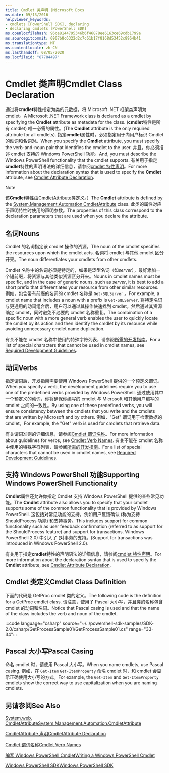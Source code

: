 ```yaml
---
title: Cmdlet 类声明 |Microsoft Docs
ms.date: 09/13/2016
helpviewer_keywords:
- cmdlets [PowerShell SDK], declaring
- declaring cmdlets [PowerShell SDK]
ms.openlocfilehash: 96ce8144795346b6f46878ee6163ce69cdb1799a
ms.sourcegitcommit: 0907b8c6322d2c7c61b17f8168d53452c8964b41
ms.translationtype: MT
ms.contentlocale: zh-CN
ms.lasthandoff: 08/05/2020
ms.locfileid: "87784497"
---
```

# <a name="cmdlet-class-declaration"></a><span data-ttu-id="aabb8-102">Cmdlet 类声明</span><span class="sxs-lookup"><span data-stu-id="aabb8-102">Cmdlet Class Declaration</span></span>

<span data-ttu-id="aabb8-103">通过将**cmdlet**特性指定为类的元数据，将 Microsoft .NET 框架类声明为 cmdlet。</span><span class="sxs-lookup"><span data-stu-id="aabb8-103">A Microsoft .NET Framework class is declared as a cmdlet by specifying the **Cmdlet** attribute as metadata for the class.</span></span> <span data-ttu-id="aabb8-104"> (**cmdlet**特性是所有 cmdlet) 唯一必需的属性。</span><span class="sxs-lookup"><span data-stu-id="aabb8-104">(The **Cmdlet** attribute is the only required attribute for all cmdlets).</span></span>
<span data-ttu-id="aabb8-105">指定**cmdlet**属性时，必须指定用于向用户标识 Cmdlet 的动词和名词对。</span><span class="sxs-lookup"><span data-stu-id="aabb8-105">When you specify the **Cmdlet** attribute, you must specify the verb-and-noun pair that identifies the cmdlet to the user.</span></span> <span data-ttu-id="aabb8-106">并且，你必须描述 cmdlet 支持的 Windows PowerShell 功能。</span><span class="sxs-lookup"><span data-stu-id="aabb8-106">And, you must describe the Windows PowerShell functionality that the cmdlet supports.</span></span> <span data-ttu-id="aabb8-107">有关用于指定**cmdlet**特性的声明语法的详细信息，请参阅[cmdlet 特性声明](./cmdlet-attribute-declaration.md)。</span><span class="sxs-lookup"><span data-stu-id="aabb8-107">For more information about the declaration syntax that is used to specify the **Cmdlet** attribute, see [Cmdlet Attribute Declaration](./cmdlet-attribute-declaration.md).</span></span>

> [!NOTE]
> <span data-ttu-id="aabb8-108">该**Cmdlet**特性由[CmdletAttribute](/dotnet/api/System.Management.Automation.CmdletAttribute)类定义。）</span><span class="sxs-lookup"><span data-stu-id="aabb8-108">The **Cmdlet** attribute is defined by the [System.Management.Automation.CmdletAttribute](/dotnet/api/System.Management.Automation.CmdletAttribute) class.</span></span> <span data-ttu-id="aabb8-109">此类的属性对应于声明特性时使用的声明参数。</span><span class="sxs-lookup"><span data-stu-id="aabb8-109">The properties of this class correspond to the declaration parameters that are used when you declare the attribute.</span></span>

## <a name="nouns"></a><span data-ttu-id="aabb8-110">名词</span><span class="sxs-lookup"><span data-stu-id="aabb8-110">Nouns</span></span>

<span data-ttu-id="aabb8-111">Cmdlet 的名词指定该 cmdlet 操作的资源。</span><span class="sxs-lookup"><span data-stu-id="aabb8-111">The noun of the cmdlet specifies the resources upon which the cmdlet acts.</span></span> <span data-ttu-id="aabb8-112">名词将 cmdlet 与其他 cmdlet 区分开来。</span><span class="sxs-lookup"><span data-stu-id="aabb8-112">The noun differentiates your cmdlets from other cmdlets.</span></span>

<span data-ttu-id="aabb8-113">Cmdlet 名称中的名词必须是特定的，如果是泛型名词（如*server*），最好添加一个短前缀，将资源与其他类似资源区分开来。</span><span class="sxs-lookup"><span data-stu-id="aabb8-113">Nouns in cmdlet names must be specific, and in the case of generic nouns, such as *server*, it is best to add a short prefix that differentiates your resource from other similar resources.</span></span> <span data-ttu-id="aabb8-114">例如，包含带有前缀的名词的 cmdlet 名称是 `Get-SQLServer` 。</span><span class="sxs-lookup"><span data-stu-id="aabb8-114">For example, a cmdlet name that includes a noun with a prefix is `Get-SQLServer`.</span></span> <span data-ttu-id="aabb8-115">将特定名词与更通用的动词组合后，用户可以通过其操作快速找到 cmdlet，然后通过其资源确定 cmdlet，同时避免不必要的 cmdlet 名称重复。</span><span class="sxs-lookup"><span data-stu-id="aabb8-115">The combination of a specific noun with a more general verb enables the user to quickly locate the cmdlet by its action and then identify the cmdlet by its resource while avoiding unnecessary cmdlet name duplication.</span></span>

<span data-ttu-id="aabb8-116">有关不能在 cmdlet 名称中使用的特殊字符列表，请参阅[所需的开发指南](./required-development-guidelines.md)。</span><span class="sxs-lookup"><span data-stu-id="aabb8-116">For a list of special characters that cannot be used in cmdlet names, see [Required Development Guidelines](./required-development-guidelines.md).</span></span>

## <a name="verbs"></a><span data-ttu-id="aabb8-117">动词</span><span class="sxs-lookup"><span data-stu-id="aabb8-117">Verbs</span></span>

<span data-ttu-id="aabb8-118">指定谓词后，开发指南需要使用 Windows PowerShell 提供的一个预定义谓词。</span><span class="sxs-lookup"><span data-stu-id="aabb8-118">When you specify a verb, the development guidelines require you to use one of the predefined verbs provided by Windows PowerShell.</span></span> <span data-ttu-id="aabb8-119">通过使用其中一个预定义的动词，你将确保你编写的 cmdlet 与 Microsoft 和其他用户编写的 cmdlet 之间的一致性。</span><span class="sxs-lookup"><span data-stu-id="aabb8-119">By using one of these predefined verbs, you will ensure consistency between the cmdlets that you write and the cmdlets that are written by Microsoft and by others.</span></span> <span data-ttu-id="aabb8-120">例如，"Get" 谓词用于检索数据的 cmdlet。</span><span class="sxs-lookup"><span data-stu-id="aabb8-120">For example, the "Get" verb is used for cmdlets that retrieve data.</span></span>

<span data-ttu-id="aabb8-121">有关谓词准则的详细信息，请参阅[Cmdlet 谓词名称](./approved-verbs-for-windows-powershell-commands.md)。</span><span class="sxs-lookup"><span data-stu-id="aabb8-121">For more information about guidelines for verbs, see [Cmdlet Verb Names](./approved-verbs-for-windows-powershell-commands.md).</span></span> <span data-ttu-id="aabb8-122">有关不能在 cmdlet 名称中使用的特殊字符列表，请参阅[所需的开发指南](./required-development-guidelines.md)。</span><span class="sxs-lookup"><span data-stu-id="aabb8-122">For a list of special characters that cannot be used in cmdlet names, see [Required Development Guidelines](./required-development-guidelines.md).</span></span>

## <a name="supporting-windows-powershell-functionality"></a><span data-ttu-id="aabb8-123">支持 Windows PowerShell 功能</span><span class="sxs-lookup"><span data-stu-id="aabb8-123">Supporting Windows PowerShell Functionality</span></span>

<span data-ttu-id="aabb8-124">**Cmdlet**属性还允许你指定 Cmdlet 支持 Windows PowerShell 提供的某些常见功能。</span><span class="sxs-lookup"><span data-stu-id="aabb8-124">The **Cmdlet** attribute also allows you to specify that your cmdlet supports some of the common functionality that is provided by Windows PowerShell.</span></span> <span data-ttu-id="aabb8-125">这包括对常见功能的支持，例如用户反馈确认 (称为支持 ShouldProcess 功能) 和支持事务。</span><span class="sxs-lookup"><span data-stu-id="aabb8-125">This includes support for common functionality such as user feedback confirmation (referred to as support for the ShouldProcess feature) and support for transactions.</span></span> <span data-ttu-id="aabb8-126">Windows PowerShell 2.0) 中引入了 (对事务的支持。</span><span class="sxs-lookup"><span data-stu-id="aabb8-126">(Support for transactions was introduced in Windows PowerShell 2.0).</span></span>

<span data-ttu-id="aabb8-127">有关用于指定**cmdlet**特性的声明语法的详细信息，请参阅[cmdlet 特性声明](./cmdlet-attribute-declaration.md)。</span><span class="sxs-lookup"><span data-stu-id="aabb8-127">For more information about the declaration syntax that is used to specify the **Cmdlet** attribute, see [Cmdlet Attribute Declaration](./cmdlet-attribute-declaration.md).</span></span>

## <a name="cmdlet-class-definition"></a><span data-ttu-id="aabb8-128">Cmdlet 类定义</span><span class="sxs-lookup"><span data-stu-id="aabb8-128">Cmdlet Class Definition</span></span>

<span data-ttu-id="aabb8-129">下面的代码是 GetProc cmdlet 类的定义。</span><span class="sxs-lookup"><span data-stu-id="aabb8-129">The following code is the definition for a GetProc cmdlet class.</span></span> <span data-ttu-id="aabb8-130">请注意，使用了 Pascal 大小写，并且类的名称包含 cmdlet 的动词和名词。</span><span class="sxs-lookup"><span data-stu-id="aabb8-130">Notice that Pascal casing is used and that the name of the class includes the verb and noun of the cmdlet.</span></span>

:::code language="csharp" source="~/../powershell-sdk-samples/SDK-2.0/csharp/GetProcessSample01/GetProcessSample01.cs" range="33-34":::

## <a name="pascal-casing"></a><span data-ttu-id="aabb8-131">Pascal 大小写</span><span class="sxs-lookup"><span data-stu-id="aabb8-131">Pascal Casing</span></span>

<span data-ttu-id="aabb8-132">命名 cmdlet 时，请使用 Pascal 大小写。</span><span class="sxs-lookup"><span data-stu-id="aabb8-132">When you name cmdlets, use Pascal casing.</span></span> <span data-ttu-id="aabb8-133">例如，在 `Get-Item` `Get-ItemProperty` 命名 cmdlet 时，和 cmdlet 会显示正确使用大小写的方式。</span><span class="sxs-lookup"><span data-stu-id="aabb8-133">For example, the `Get-Item` and `Get-ItemProperty` cmdlets show the correct way to use capitalization when you are naming cmdlets.</span></span>

## <a name="see-also"></a><span data-ttu-id="aabb8-134">另请参阅</span><span class="sxs-lookup"><span data-stu-id="aabb8-134">See Also</span></span>

[<span data-ttu-id="aabb8-135">System.web. CmdletAttribute</span><span class="sxs-lookup"><span data-stu-id="aabb8-135">System.Management.Automation.CmdletAttribute</span></span>](/dotnet/api/System.Management.Automation.CmdletAttribute)

[<span data-ttu-id="aabb8-136">CmdletAttribute 声明</span><span class="sxs-lookup"><span data-stu-id="aabb8-136">CmdletAttribute Declaration</span></span>](./cmdlet-attribute-declaration.md)

[<span data-ttu-id="aabb8-137">Cmdlet 谓词名称</span><span class="sxs-lookup"><span data-stu-id="aabb8-137">Cmdlet Verb Names</span></span>](./approved-verbs-for-windows-powershell-commands.md)

[<span data-ttu-id="aabb8-138">编写 Windows PowerShell Cmdlet</span><span class="sxs-lookup"><span data-stu-id="aabb8-138">Writing a Windows PowerShell Cmdlet</span></span>](./writing-a-windows-powershell-cmdlet.md)

[<span data-ttu-id="aabb8-139">Windows PowerShell SDK</span><span class="sxs-lookup"><span data-stu-id="aabb8-139">Windows PowerShell SDK</span></span>](../windows-powershell-reference.md)
